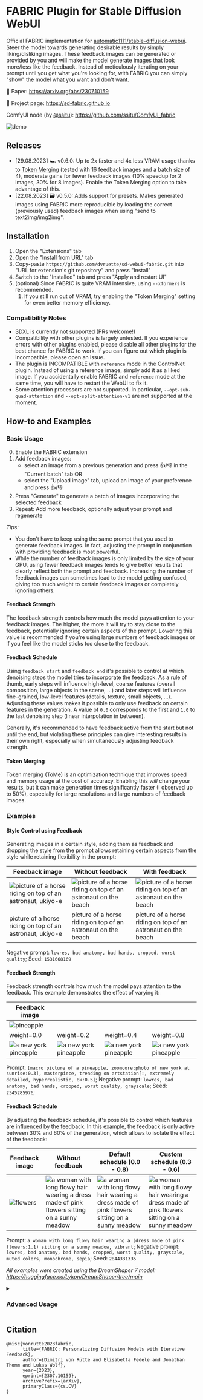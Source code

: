 # FABRIC Plugin for Stable Diffusion WebUI

Official FABRIC implementation for [automatic1111/stable-diffusion-webui](https://github.com/AUTOMATIC1111/stable-diffusion-webui). Steer the model towards generating desirable results by simply liking/disliking images. These feedback images can be generated or provided by you and will make the model generate images that look more/less like the feedback. Instead of meticulously iterating on your prompt until you get what you're looking for, with FABRIC you can simply "show" the model what you want and don't want.

📜 Paper: https://arxiv.org/abs/2307.10159

🎨 Project page: https://sd-fabric.github.io

ComfyUI node (by [@ssitu](https://github.com/ssitu)): https://github.com/ssitu/ComfyUI_fabric

![demo](static/fabric_demo.gif)

## Releases

- [29.08.2023] 🏎️ v0.6.0: Up to 2x faster and 4x less VRAM usage thanks to [Token Merging](https://github.com/dbolya/tomesd/tree/main) (tested with 16 feedback images and a batch size of 4), moderate gains for fewer feedback images (10% speedup for 2 images, 30% for 8 images). Enable the Token Merging option to take advantage of this.
- [22.08.2023] 🗃️ v0.5.0: Adds support for presets. Makes generated images using FABRIC more reproducible by loading the correct (previously used) feedback images when using "send to text2img/img2img".

## Installation

1. Open the "Extensions" tab
2. Open the "Install from URL" tab
3. Copy-paste `https://github.com/dvruette/sd-webui-fabric.git` into "URL for extension's git repository" and press "Install"
4. Switch to the "Installed" tab and press "Apply and restart UI"
5. (optional) Since FABRIC is quite VRAM intensive, using `--xformers` is recommended.
   1. If you still run out of VRAM, try enabling the "Token Merging" setting for even better memory efficiency.

### Compatibility Notes
- SDXL is currently not supported (PRs welcome!)
- Compatibility with other plugins is largely untested. If you experience errors with other plugins enabled, please disable all other plugins for the best chance for FABRIC to work. If you can figure out which plugin is incompatible, please open an issue.
- The plugin is INCOMPATIBLE with `reference` mode in the ControlNet plugin. Instead of using a reference image, simply add it as a liked image. If you accidentally enable FABRIC and `reference` mode at the same time, you will have to restart the WebUI to fix it.
- Some attention processors are not supported. In particular, `--opt-sub-quad-attention` and `--opt-split-attention-v1` are not supported at the moment.



## How-to and Examples

### Basic Usage
0. Enable the FABRIC extension
1. Add feedback images:
      - select an image from a previous generation and press 👍/👎 in the "Current batch" tab OR
      - select the "Upload image" tab, upload an image of your preference and press 👍/👎
2. Press "Generate" to generate a batch of images incorporating the selected feedback
3. Repeat: Add more feedback, optionally adjust your prompt and regenerate

_Tips:_
- You don't have to keep using the same prompt that you used to generate feedback images. In fact, adjusting the prompt in conjunction with providing feedback is most powerful.
- While the number of feedback images is only limited by the size of your GPU, using fewer feedback images tends to give better results that clearly reflect both the prompt and feedback. Increasing the number of feedback images can sometimes lead to the model getting confused, giving too much weight to certain feedback images or completely ignoring others.

#### Feedback Strength

The feedback strength controls how much the model pays attention to your feedback images. The higher, the more it will try to stay close to the feedback, potentially ignoring certain aspects of the prompt. Lowering this value is recommended if you're using large numbers of feedback images or if you feel like the model sticks too close to the feedback.

#### Feedback Schedule

Using `feedback start` and `feedback end` it's possible to control at which denoising steps the model tries to incorporate the feedback. As a rule of thumb, early steps will influence high-level, coarse features (overall composition, large objects in the scene, ...) and later steps will influence fine-grained, low-level features (details, texture, small objects, ...). Adjusting these values makes it possible to only use feedback on certain features in the generation. A value of `0.0` corresponds to the first and `1.0` to the last denoising step (linear interpolation in between).

Generally, it's recommended to have feedback active from the start but not until the end, but violating these principles can give interesting results in their own right, especially when simultaneously adjusting feedback strength.

#### Token Merging

Token merging (ToMe) is an optimization technique that improves speed and memory usage at the cost of accuracy. Enabling this _will_ change your results, but it can make generation times significantly faster (I observed up to 50%), especially for large resolutions and large numbers of feedback images.


### Examples

#### Style Control using Feedback
Generating images in a certain style, adding them as feedback and dropping the style from the prompt allows retaining certain aspects from the style while retaining flexibility in the prompt:

| Feedback image | Without feedback | With feedback |
| --- | --- | --- |
| ![picture of a horse riding on top of an astronaut, ukiyo-e](static/example_1_feedback.png) | ![picture of a horse riding on top of an astronaut on the beach](static/example_1_before.png) | ![picture of a horse riding on top of an astronaut on the beach](static/example_1_after.png) |
| picture of a horse riding on top of an astronaut, ukiyo-e | picture of a horse riding on top of an astronaut on the beach | picture of a horse riding on top of an astronaut on the beach |

Negative prompt: `lowres, bad anatomy, bad hands, cropped, worst quality`; Seed: `1531668169`

#### Feedback Strength
Feedback strength controls how much the model pays attention to the feedback. This example demonstrates the effect of varying it:

| Feedback image | | | |
| --- | --- | --- | --- |
| ![pineapple](static/example_3_feedback.png) | | | |
| weight=0.0 | weight=0.2 | weight=0.4 | weight=0.8 |
| ![a new york pineapple](static/example_3_00.png) | ![a new york pineapple](static/example_3_02.png) | ![a new york pineapple](static/example_3_04.png) | ![a new york pineapple](static/example_3_08.png) |

Prompt: `[macro picture of a pineapple, zoomcore:photo of new york at sunrise:0.3], masterpiece, trending on artstation[:, extremely detailed, hyperrealistic, 8k:0.5]`; Negative prompt: `lowres, bad anatomy, bad hands, cropped, worst quality, grayscale`; Seed: `2345285976`;


#### Feedback Schedule
By adjusting the feedback schedule, it's possible to control which features are influenced by the feedback. In this example, the feedback is only active between 30% and 60% of the generation, which allows to isolate the effect of the feedback:

| Feedback image | Without feedback | Default schedule (0.0 - 0.8) | Custom schedule (0.3 - 0.6) |
| --- | --- | --- | --- |
| ![flowers](static/example_2_feedback.png) | ![a woman with long flowy hair wearing a dress made of pink flowers sitting on a sunny meadow](static/example_2_baseline.png) | ![a woman with long flowy hair wearing a dress made of pink flowers sitting on a sunny meadow](static/example_2_default.png) | ![a woman with long flowy hair wearing a dress made of pink flowers sitting on a sunny meadow](static/example_2_custom.png) |

Prompt: `a woman with long flowy hair wearing a (dress made of pink flowers:1.1) sitting on a sunny meadow, vibrant`; Negative prompt: `lowres, bad anatomy, bad hands, cropped, worst quality, grayscale, muted colors, monochrome, sepia`; Seed: `2844331335`


_All examples were created using the DreamShaper 7 model: https://huggingface.co/Lykon/DreamShaper/tree/main_

<details>
   <summary><h3>Advanced Usage</h3></summary>

   #### Min. strength
   Adjusting the minimum feedback strength controls how much feedback is incorporated during the passive phase, outside of the feedback schedule (i.e. when FABRIC is "inactive", before `feedback start` and after `feedback end`). This allows emphasizing the feedback during certain phases (feature scales) of the generation but still incorporating at least some of it from beginning to end. By default this is 0, so feedback is only incorporated during the active phase.
   
   #### Negative weight
   The negative weight controls how much negative feedback is incorporated relative the the positive feedback. We have found that it's generally preferrable to have lower feedback strenth for negative images, which is why by default this value is `0.5`. Increasing this increases the influence of negative feedback (without changin the influence of positive feedback).
   
   #### ToMe settings
   These settings are quite technical and understanding them is not strictly necessary for using them. Merge ratio controls the ratio of tokens that get merged: higher merge ratio -> fewer tokens -> more speed and less memory, but lower quality. Max. tokens limits the number of feedback tokens: fewer tokens -> more speed, less memory, but lower quality. The seed controls which tokens have a chance of being merged and is mainly there for reproducibility purposes. Changing the seed can alter the outcome quite significantly depending on how aggressive the other ToMe settings are.
   
   More information on ToMe: https://github.com/dbolya/tomesd/tree/main
</details>


## Citation
```
@misc{vonrutte2023fabric,
      title={FABRIC: Personalizing Diffusion Models with Iterative Feedback}, 
      author={Dimitri von Rütte and Elisabetta Fedele and Jonathan Thomm and Lukas Wolf},
      year={2023},
      eprint={2307.10159},
      archivePrefix={arXiv},
      primaryClass={cs.CV}
}
```
